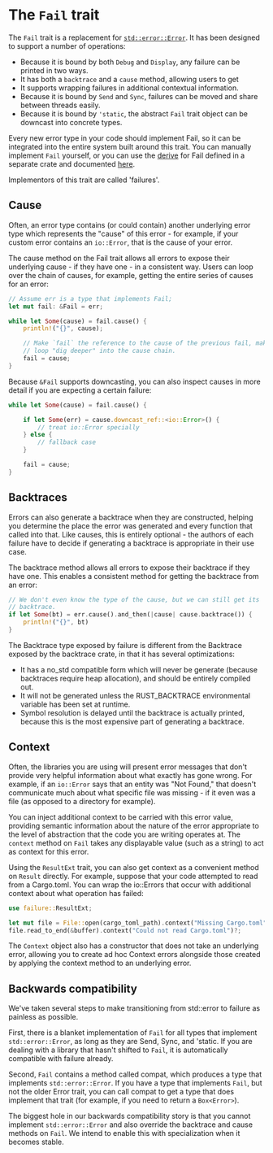 # The `Fail` trait

The `Fail` trait is a replacement for [`std::error::Error`][stderror]. It has
been designed to support a number of operations:

- Because it is bound by both `Debug` and `Display`, any failure can be
  printed in two ways.
- It has both a `backtrace` and a `cause` method, allowing users to get
- It supports wrapping failures in additional contextual information.
- Because it is bound by `Send` and `Sync`, failures can be moved and share
  between threads easily.
- Because it is bound by `'static`, the abstract `Fail` trait object can be
  downcast into concrete types.

Every new error type in your code should implement Fail, so it can be
integrated into the entire system built around this trait. You can manually
implement `Fail` yourself, or you can use the [derive][derive] for Fail defined
in a separate crate and documented [here][derive-docs].

Implementors of this trait are called 'failures'.

## Cause

Often, an error type contains (or could contain) another underlying error type
which represents the "cause" of this error - for example, if your custom error
contains an `io::Error`, that is the cause of your error.

The cause method on the Fail trait allows all errors to expose their underlying
cause - if they have one - in a consistent way. Users can loop over the chain
of causes, for example, getting the entire series of causes for an error:

```rust
// Assume err is a type that implements Fail;
let mut fail: &Fail = err;

while let Some(cause) = fail.cause() {
    println!("{}", cause);

    // Make `fail` the reference to the cause of the previous fail, making the
    // loop "dig deeper" into the cause chain.
    fail = cause;
}
```

Because `&Fail` supports downcasting, you can also inspect causes in more
detail if you are expecting a certain failure:

```rust
while let Some(cause) = fail.cause() {

    if let Some(err) = cause.downcast_ref::<io::Error>() {
        // treat io::Error specially
    } else {
        // fallback case
    }

    fail = cause;
}
```

## Backtraces

Errors can also generate a backtrace when they are constructed, helping you
determine the place the error was generated and every function that called into
that. Like causes, this is entirely optional - the authors of each failure
have to decide if generating a backtrace is appropriate in their use case.

The backtrace method allows all errors to expose their backtrace if they have
one. This enables a consistent method for getting the backtrace from an error:

```rust
// We don't even know the type of the cause, but we can still get its
// backtrace.
if let Some(bt) = err.cause().and_then(|cause| cause.backtrace()) {
    println!("{}", bt)
}
```

The Backtrace type exposed by failure is different from the Backtrace exposed
by the backtrace crate, in that it has several optimizations:

- It has a no_std compatible form which will never be generate (because
  backtraces require heap allocation), and should be entirely compiled out.
- It will not be generated unless the RUST_BACKTRACE environmental variable has
  been set at runtime.
- Symbol resolution is delayed until the backtrace is actually printed, because
  this is the most expensive part of generating a backtrace.

## Context

Often, the libraries you are using will present error messages that don't
provide very helpful information about what exactly has gone wrong. For
example, if an `io::Error` says that an entity was "Not Found," that doesn't
communicate much about what specific file was missing - if it even was a file
(as opposed to a directory for example).

You can inject additional context to be carried with this error value,
providing semantic information about the nature of the error appropriate to the
level of abstraction that the code you are writing operates at. The `context`
method on `Fail` takes any displayable value (such as a string) to act as
context for this error.

Using the `ResultExt` trait, you can also get context as a convenient method on
`Result` directly. For example, suppose that your code attempted to read from a
Cargo.toml. You can wrap the io::Errors that occur with additional context
about what operation has failed:

```rust
use failure::ResultExt;

let mut file = File::open(cargo_toml_path).context("Missing Cargo.toml")?;
file.read_to_end(&buffer).context("Could not read Cargo.toml")?;
```

The `Context` object also has a constructor that does not take an underlying
error, allowing you to create ad hoc Context errors alongside those created by
applying the context method to an underlying error.

## Backwards compatibility

We've taken several steps to make transitioning from std::error to failure as
painless as possible.

First, there is a blanket implementation of `Fail` for all types that implement
`std::error::Error`, as long as they are Send, Sync, and 'static. If you are
dealing with a library that hasn't shifted to `Fail`, it is automatically
compatible with failure already.

Second, `Fail` contains a method called compat, which produces a type that
implements `std::error::Error`. If you have a type that implements `Fail`, but
not the older Error trait, you can call compat to get a type that does
implement that trait (for example, if you need to return a `Box<Error>`).

The biggest hole in our backwards compatibility story is that you cannot
implement `std::error::Error` and also override the backtrace and cause methods
on `Fail`. We intend to enable this with specialization when it becomes stable.

[derive]: https://github.com/withoutboats/failure_derive
[derive-docs]: https://boats.gitlab.io/failure/derive-fail.html
[stderror]: https://doc.rust-lang.org/std/error/trait.Error.html
